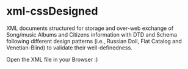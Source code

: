 # xml-cssDesigned
XML documents structured for storage and over-web exchange of Song/music Albums and Citizens information with DTD and Schema following different design patterns (i.e., Russian Doll, Flat Catalog and Venetian-Blind) to validate their well-definedness.

Open the XML file in your Browser :)
